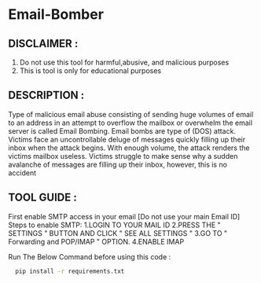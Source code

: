 # Email-Bomber


DISCLAIMER :
------------
1. Do not use this tool for harmful,abusive, and malicious purposes
2. This is tool is only for educational purposes

DESCRIPTION :
-------------
Type of malicious email abuse consisting of sending huge volumes of email to an address in an attempt to overflow the mailbox or overwhelm the email server is called Email Bombing.
Email bombs are type of (DOS) attack. 
Victims face an uncontrollable deluge of messages quickly filling up their inbox when the attack begins. With enough volume, the attack renders the victims mailbox useless. 
Victims struggle to make sense why a sudden avalanche of messages are filling up their inbox, however, this is no accident

TOOL GUIDE :
------------
First enable SMTP access in your email [Do not use your main Email ID]
Steps to enable SMTP:
1.LOGIN TO YOUR MAIL ID
2.PRESS THE " SETTINGS " BUTTON AND CLICK " SEE ALL SETTINGS "
3.GO TO " Forwarding and POP/IMAP " OPTION.
4.ENABLE IMAP

Run The Below Command before using this code :

```bash
  pip install -r requirements.txt
```

